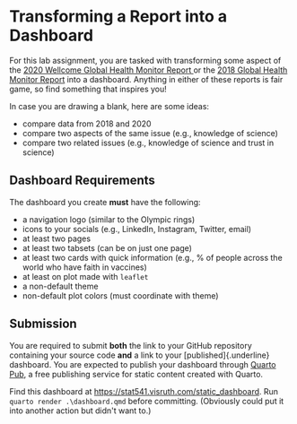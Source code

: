 # Transforming a Report into a Dashboard

For this lab assignment, you are tasked with transforming some aspect of the
[2020 Wellcome Global Health Monitor Report ](https://wellcome.org/reports/wellcome-global-monitor/2020) or the 
[2018 Global Health Monitor Report](https://wellcome.org/reports/wellcome-global-monitor/2018) into a 
dashboard. Anything in either of these reports is fair game, so find something
that inspires you!

In case you are drawing a blank, here are some ideas:

- compare data from 2018 and 2020
- compare two aspects of the same issue (e.g., knowledge of science)
- compare two related issues (e.g., knowledge of science and trust in science)

## Dashboard Requirements

The dashboard you create **must** have the following:

- a navigation logo (similar to the Olympic rings)
- icons to your socials (e.g., LinkedIn, Instagram, Twitter, email)
- at least two pages
- at least two tabsets (can be on just one page)
- at least two cards with quick information (e.g., % of people across the world
who have faith in vaccines)
- at least on plot made with `leaflet`
- a non-default theme
- non-default plot colors (must coordinate with theme)

## Submission

You are required to submit **both** the link to your GitHub repository 
containing your source code **and** a link to your [published]{.underline}
dashboard. You are expected to publish your dashboard through
[Quarto Pub](https://quarto.org/docs/publishing/quarto-pub.html), a free
publishing service for static content created with Quarto. 

Find this dashboard at <https://stat541.visruth.com/static_dashboard>. Run `quarto render .\dashboard.qmd` before committing. (Obviously could put it into another action but didn't want to.)